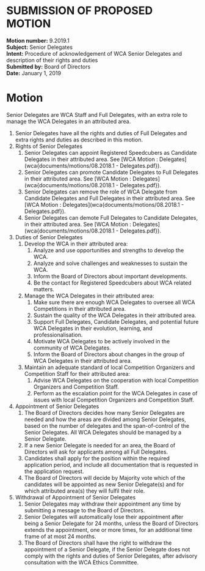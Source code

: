 # SUBMISSION OF PROPOSED MOTION

**Motion number:** 9.2019.1  
**Subject:** Senior Delegates  
**Intent:** Procedure of acknowledgement of WCA Senior Delegates and description of their rights and duties  
**Submitted by:** Board of Directors  
**Date:** January 1, 2019  

# Motion

Senior Delegates are WCA Staff and Full Delegates, with an extra role to manage the WCA Delegates in an attributed area.

1. Senior Delegates have all the rights and duties of Full Delegates and extra rights and duties as described in this motion.
2. Rights of Senior Delegates
   1. Senior Delegates can appoint Registered Speedcubers as Candidate Delegates in their attributed area. See [WCA Motion : Delegates](wca{documents/motions/08.2018.1 - Delegates.pdf}).
   2. Senior Delegates can promote Candidate Delegates to Full Delegates in their attributed area. See [WCA Motion : Delegates](wca{documents/motions/08.2018.1 - Delegates.pdf}).
   3. Senior Delegates can remove the role of WCA Delegate from Candidate Delegates and Full Delegates in their attributed area. See [WCA Motion : Delegates](wca{documents/motions/08.2018.1 - Delegates.pdf}).
   4. Senior Delegates can demote Full Delegates to Candidate Delegates, in their attributed area. See [WCA Motion : Delegates](wca{documents/motions/08.2018.1 - Delegates.pdf}).
3. Duties of Senior Delegates
   1. Develop the WCA in their attributed area:
      1. Analyze and use opportunities and strengths to develop the WCA.
      2. Analyze and solve challenges and weaknesses to sustain the WCA.
      3. Inform the Board of Directors about important developments.
      4. Be the contact for Registered Speedcubers about WCA related matters.
   2. Manage the WCA Delegates in their attributed area:
      1. Make sure there are enough WCA Delegates to oversee all WCA Competitions in their attributed area.
      2. Sustain the quality of the WCA Delegates in their attributed area.
      3. Support Full Delegates, Candidate Delegates, and potential future WCA Delegates in their evolution, learning, and professionalisation.
      4. Motivate WCA Delegates to be actively involved in the community of WCA Delegates.
      5. Inform the Board of Directors about changes in the group of WCA Delegates in their attributed area.
   3. Maintain an adequate standard of local Competition Organizers and Competition Staff for their attributed area:
      1. Advise WCA Delegates on the cooperation with local Competition Organizers and Competition Staff.
      2. Perform as the escalation point for the WCA Delegates in case of issues with local Competition Organizers and Competition Staff.
4. Appointment of Senior Delegates
   1. The Board of Directors decides how many Senior Delegates are needed and how the areas are divided among Senior Delegates, based on the number of delegates and the span-of-control of the Senior Delegates. All WCA Delegates should be managed by a Senior Delegate.
   2. If a new Senior Delegate is needed for an area, the Board of Directors will ask for applicants among all Full Delegates.
   3. Candidates shall apply for the position within the required application period, and include all documentation that is requested in the application request.
   4. The Board of Directors will decide by Majority vote which of the candidates will be appointed as new Senior Delegate(s) and for which attributed area(s) they will fulfil their role.
5. Withdrawal of Appointment of Senior Delegates
   1. Senior Delegates may withdraw their appointment any time by submitting a message to the Board of Directors.
   2. Senior Delegates will automatically lose their appointment after being a Senior Delegate for 24 months, unless the Board of Directors extends the appointment, one or more times, for an additional time frame of at most 24 months.
   3. The Board of Directors shall have the right to withdraw the appointment of a Senior Delegate, if the Senior Delegate does not comply with the rights and duties of Senior Delegates, after advisory consultation with the WCA Ethics Committee.
